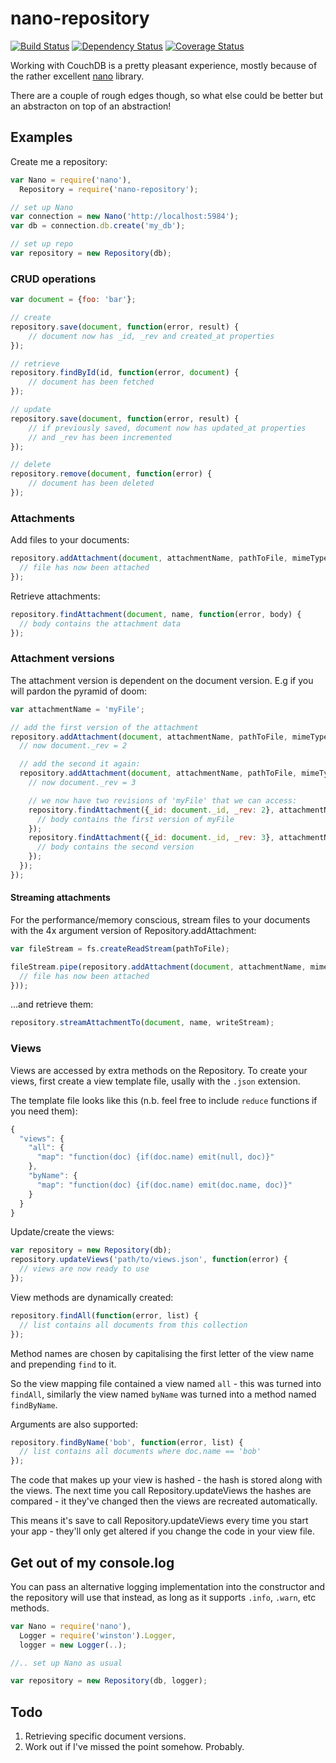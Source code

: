 # nano-repository

[![Build Status](https://travis-ci.org/achingbrain/nano-repository.svg)](https://travis-ci.org/achingbrain/nano-repository) [![Dependency Status](https://david-dm.org/achingbrain/nano-repository.svg)](https://david-dm.org/achingbrain/nano-repository) [![Coverage Status](https://img.shields.io/coveralls/achingbrain/nano-repository/master.svg)](https://coveralls.io/r/achingbrain/nano-repository)

Working with CouchDB is a pretty pleasant experience, mostly because of the rather excellent [nano](https://github.com/dscape/nano) library.

There are a couple of rough edges though, so what else could be better but an abstracton on top of an abstraction!

## Examples

Create me a repository:

```javascript
var Nano = require('nano'),
  Repository = require('nano-repository');

// set up Nano
var connection = new Nano('http://localhost:5984');
var db = connection.db.create('my_db');

// set up repo
var repository = new Repository(db);

```

### CRUD operations

```javascript
var document = {foo: 'bar'};

// create
repository.save(document, function(error, result) {
    // document now has _id, _rev and created_at properties
});

// retrieve
repository.findById(id, function(error, document) {
    // document has been fetched
});

// update
repository.save(document, function(error, result) {
    // if previously saved, document now has updated_at properties
    // and _rev has been incremented
});

// delete
repository.remove(document, function(error) {
    // document has been deleted
});
```

### Attachments

Add files to your documents:

```javascript
repository.addAttachment(document, attachmentName, pathToFile, mimeType, function(error, body) {
  // file has now been attached
});
```

Retrieve attachments:

```javascript
repository.findAttachment(document, name, function(error, body) {
  // body contains the attachment data
});
```

### Attachment versions

The attachment version is dependent on the document version.  E.g if you will pardon the pyramid of doom:

```javascript
var attachmentName = 'myFile';

// add the first version of the attachment
repository.addAttachment(document, attachmentName, pathToFile, mimeType, function(error, body) {
  // now document._rev = 2

  // add the second it again:
  repository.addAttachment(document, attachmentName, pathToFile, mimeType, function(error, body) {
    // now document._rev = 3

    // we now have two revisions of 'myFile' that we can access:
    repository.findAttachment({_id: document._id, _rev: 2}, attachmentName, function(error, body) {
      // body contains the first version of myFile
    });
    repository.findAttachment({_id: document._id, _rev: 3}, attachmentName, function(error, body) {
      // body contains the second version
    });
  });
});
```

#### Streaming attachments

For the performance/memory conscious, stream files to your documents with the 4x argument version of Repository.addAttachment:

```javascript
var fileStream = fs.createReadStream(pathToFile);

fileStream.pipe(repository.addAttachment(document, attachmentName, mimeType, function(error, body) {
  // file has now been attached
}));
```

...and retrieve them:

```javascript
repository.streamAttachmentTo(document, name, writeStream);
```

### Views

Views are accessed by extra methods on the Repository.  To create your views, first create a view template file, usally with the `.json` extension.

The template file looks like this (n.b. feel free to include `reduce` functions if you need them):

```javascript
{
  "views": {
    "all": {
      "map": "function(doc) {if(doc.name) emit(null, doc)}"
    },
    "byName": {
      "map": "function(doc) {if(doc.name) emit(doc.name, doc)}"
    }
  }
}
```

Update/create the views:

```javascript
var repository = new Repository(db);
repository.updateViews('path/to/views.json', function(error) {
  // views are now ready to use
});
```

View methods are dynamically created:

```javascript
repository.findAll(function(error, list) {
  // list contains all documents from this collection
});
```

Method names are chosen by capitalising the first letter of the view name and prepending `find` to it.

So the view mapping file contained a view named `all` - this was turned into `findAll`, similarly the view named `byName` was turned into a method named `findByName`.

Arguments are also supported:

```javascript
repository.findByName('bob', function(error, list) {
  // list contains all documents where doc.name == 'bob'
});
```

The code that makes up your view is hashed - the hash is stored along with the views.  The next time you call Repository.updateViews the hashes are compared - it they've changed then the views are recreated automatically.

This means it's save to call Repository.updateViews every time you start your app - they'll only get altered if you change the code in your view file.

## Get out of my console.log

You can pass an alternative logging implementation into the constructor and the repository will use that instead, as long as it supports `.info`, `.warn`, etc methods.

```javascript
var Nano = require('nano'),
  Logger = require('winston').Logger,
  logger = new Logger(..);

//.. set up Nano as usual

var repository = new Repository(db, logger);
```

## Todo

1. Retrieving specific document versions.
3. Work out if I've missed the point somehow. Probably.
